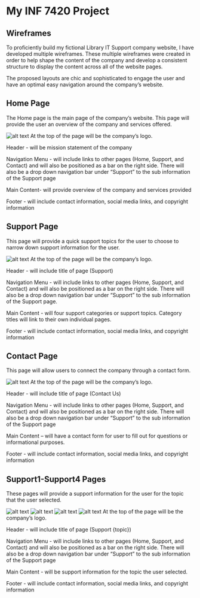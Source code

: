 # My INF 7420 Project

## Wireframes

To proficiently build my fictional Library IT Support company website, I have developed multiple wireframes. These multiple wireframes were created in order to help shape the content of the company and develop a consistent structure to display the content across all of the website pages.

The proposed layouts are chic and sophisticated to engage the user and have an optimal easy navigation around the company’s website.
## Home Page
The Home page is the main page of the company’s website. This page will provide the user an overview of the company and services offered.

![alt text](https://github.com/INF7420/millers-project/blob/Wiredframes/wireframes/Home.png "Home page")
At the top of the page will be the company’s logo.

Header - will be mission statement of the company

Navigation Menu - will include links to other pages (Home, Support, and Contact) and will also be positioned as a bar on the right side. There will also be a drop down navigation bar under “Support” to the sub information of the Support page

Main Content- will provide overview of the company and services provided

Footer - will include contact information, social media links, and copyright information
## Support Page
This page will provide a quick support topics for the user to choose to narrow down support information for the user.

![alt text](https://github.com/INF7420/millers-project/blob/Wiredframes/wireframes/Support.png "Support page")
At the top of the page will be the company’s logo.

Header - will include title of page (Support)

Navigation Menu - will include links to other pages (Home, Support, and Contact) and will also be positioned as a bar on the right side. There will also be a drop down navigation bar under “Support” to the sub information of the Support page.

Main Content - will four support categories or support topics. Category titles will link to their own individual pages.

Footer - will include contact information, social media links, and copyright information
## Contact Page
This page will allow users to connect the company through a contact form.

![alt text](https://github.com/INF7420/millers-project/blob/Wiredframes/wireframes/Contact.png "Contact page")
At the top of the page will be the company’s logo.

Header - will include title of page (Contact Us)

Navigation Menu - will include links to other pages (Home, Support, and Contact) and will also be positioned as a bar on the right side. There will also be a drop down navigation bar under “Support” to the sub information of the Support page

Main Content – will have a contact form for user to fill out for questions or informational purposes.

Footer - will include contact information, social media links, and copyright information

## Support1-Support4 Pages
These pages will provide a support information for the user for the topic that the user selected.

![alt text](https://github.com/INF7420/millers-project/blob/Wiredframes/wireframes/Support1.png "Support1 page")
![alt text](https://github.com/INF7420/millers-project/blob/Wiredframes/wireframes/Support2.png "Support2 page")
![alt text](https://github.com/INF7420/millers-project/blob/Wiredframes/wireframes/Support3.png "Support3 page")
![alt text](https://github.com/INF7420/millers-project/blob/Wiredframes/wireframes/Support4.png "Support4 page")
At the top of the page will be the company’s logo.

Header - will include title of page (Support {topic})

Navigation Menu - will include links to other pages (Home, Support, and Contact) and will also be positioned as a bar on the right side. There will also be a drop down navigation bar under “Support” to the sub information of the Support page

Main Content - will be support information for the topic the user selected.

Footer - will include contact information, social media links, and copyright information
